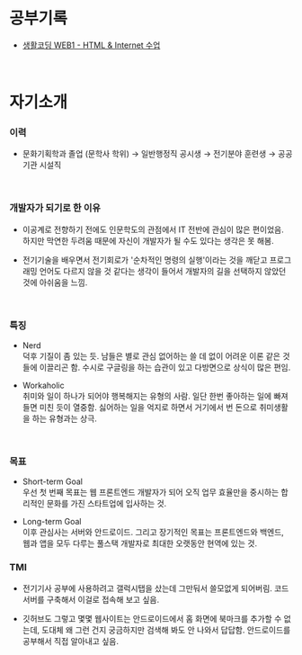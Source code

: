 # 공부기록
* [생활코딩 WEB1 - HTML & Internet 수업](https://github.com/kshyun1223/web1_html_internet)
<br>

# 자기소개
### 이력
* 문화기획학과 졸업 (문학사 학위) → 일반행정직 공시생 → 전기분야 훈련생 → 공공기관 시설직
<br>

### 개발자가 되기로 한 이유
* 이공계로 전향하기 전에도 인문학도의 관점에서 IT 전반에 관심이 많은 편이었음. 하지만 막연한 두려움 때문에 자신이 개발자가 될 수도 있다는 생각은 못 해봄.

* 전기기술을 배우면서 전기회로가 '순차적인 명령의 실행'이라는 것을 깨닫고 프로그래밍 언어도 다르지 않을 것 같다는 생각이 들어서 개발자의 길을 선택하지 않았던 것에 아쉬움을 느낌.
<br>

### 특징
* Nerd
<br>덕후 기질이 좀 있는 듯. 남들은 별로 관심 없어하는 쓸 데 없이 어려운 이론 같은 것들에 이끌리곤 함. 수시로 구글링을 하는 습관이 있고 다방면으로 상식이 많은 편임.

* Workaholic
<br>취미와 일이 하나가 되어야 행복해지는 유형의 사람. 일단 한번 좋아하는 일에 빠져들면 미친 듯이 열중함. 싫어하는 일을 억지로 하면서 거기에서 번 돈으로 취미생활을 하는 유형과는 상극.
<br>

### 목표
* Short-term Goal
<br>우선 첫 번째 목표는 웹 프론트엔드 개발자가 되어 오직 업무 효율만을 중시하는 합리적인 문화를 가진 스타트업에 입사하는 것.

* Long-term Goal
<br>이후 관심사는 서버와 안드로이드. 그리고 장기적인 목표는 프론트엔드와 백엔드, 웹과 앱을 모두 다루는 풀스택 개발자로 최대한 오랫동안 현역에 있는 것.

### TMI
* 전기기사 공부에 사용하려고 갤럭시탭을 샀는데 그만둬서 쓸모없게 되어버림. 코드서버를 구축해서 이걸로 접속해 보고 싶음.

* 깃허브도 그렇고 몇몇 웹사이트는 안드로이드에서 홈 화면에 북마크를 추가할 수 없는데, 도대체 왜 그런 건지 궁금하지만 검색해 봐도 안 나와서 답답함. 안드로이드를 공부해서 직접 알아내고 싶음.
